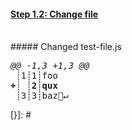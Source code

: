 [{]: <helper> (diffStep 1.2)
#### [Step 1.2: Change file](../../../../commit/XXX)
<br>
##### Changed test-file.js
<pre>
<i>@@ -1,3 +1,3 @@</i>
 ┊1┊1┊foo
<b>+┊ ┊2┊qux</b>
 ┊3┊3┊baz🚫↵
</pre>
[}]: #